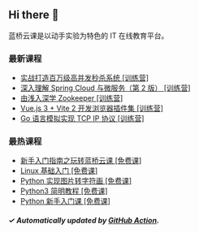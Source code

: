 ## Hi there 👋

蓝桥云课是以动手实验为特色的 IT 在线教育平台。

### 最新课程

<!-- LATEST:START -->
- [实战打造百万级高并发秒杀系统 [训练营]](https://www.lanqiao.cn/courses/3367/)
- [深入理解 Spring Cloud 与微服务（第 2 版） [训练营]](https://www.lanqiao.cn/courses/2637/)
- [由浅入深学 Zookeeper [训练营]](https://www.lanqiao.cn/courses/4926/)
- [Vue.js 3 + Vite 2 开发浏览器插件集 [训练营]](https://www.lanqiao.cn/courses/3484/)
- [Go 语言模拟实现 TCP IP 协议 [训练营]](https://www.lanqiao.cn/courses/1300/)
<!-- LATEST:END -->

### 最热课程

<!-- HOTEST:START -->
- [新手入门指南之玩转蓝桥云课 [免费课]](https://www.lanqiao.cn/courses/63/)
- [Linux 基础入门 [免费课]](https://www.lanqiao.cn/courses/1/)
- [Python 实现图片转字符画 [免费课]](https://www.lanqiao.cn/courses/370/)
- [Python3 简明教程 [免费课]](https://www.lanqiao.cn/courses/596/)
- [Python 新手入门课 [免费课]](https://www.lanqiao.cn/courses/1330/)
<!-- HOTEST:END -->

##### ✓ Automatically updated by [GitHub Action](https://github.com/lanqiao-courses/.github/actions/workflows/update.yml).
